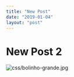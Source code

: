 ```yaml
---
title: "New Post"
date: "2019-01-04"
layout: "post"
---
```

# New Post 2

![](/css/bolinho-grande.jpg "css/bolinho-grande.jpg")